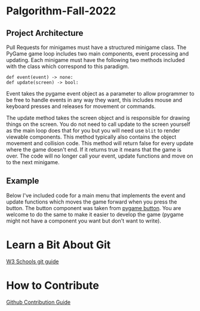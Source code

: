 # Palgorithm-Fall-2022
## Project Architecture
Pull Requests for minigames must have a structured minigame class.
The PyGame game loop includes two main components, event processing and updating. Each minigame must have the following two methods included with the class which correspond to this paradigm.
```
def event(event) -> none:
def update(screen) -> bool:
```
Event takes the pygame event object as a parameter to allow programmer to be free to handle events in any way they want, this includes mouse and keyboard presses and releases for movement or commands.

The update method takes the screen object and is responsible for drawing things on the screen. You do not need to call update to the screen yourself as the main loop does that for you but you will need use ```blit``` to render viewable components. This method typically also contains the object movement and collision code. This method will return false for every update where the game doesn't end. If it returns true it means that the game is over. The code will no longer call your event, update functions and move on to the next minigame.
## Example
Below I've included code for a main menu that implements the event and update functions which moves the game forward when you press the button. The button component was taken from <a href='https://github.com/Mekire/pygame-button'>pygame button</a>. You are welcome to do the same to make it easier to develop the game (pygame might not have a component you want but don't want to write).
# Learn a Bit About Git
<a href='https://www.w3schools.com/git/git_intro.asp'>W3 Schools git guide</a>

# How to Contribute
<a href='https://docs.github.com/en/get-started/quickstart/contributing-to-projects'>Github Contribution Guide</a>
